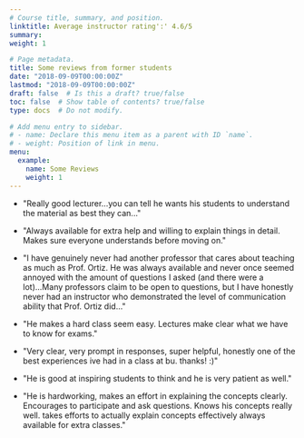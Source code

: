 ```yaml
---
# Course title, summary, and position.
linktitle: Average instructor rating':' 4.6/5
summary: 
weight: 1

# Page metadata.
title: Some reviews from former students
date: "2018-09-09T00:00:00Z"
lastmod: "2018-09-09T00:00:00Z"
draft: false  # Is this a draft? true/false
toc: false  # Show table of contents? true/false
type: docs  # Do not modify.

# Add menu entry to sidebar.
# - name: Declare this menu item as a parent with ID `name`.
# - weight: Position of link in menu.
menu:
  example:
    name: Some Reviews
    weight: 1
---
```

- "Really good lecturer...you can tell he wants his students to understand the material as best they can..."

- "Always available for extra help and willing to explain things in detail. Makes sure everyone understands before moving on."

- "I have genuinely never had another professor that cares about teaching as much as Prof. Ortiz. He was always available and never once seemed annoyed with
the amount of questions I asked (and there were a lot)...Many professors claim to be open to questions, but I have honestly never had an instructor who demonstrated the level of communication ability that Prof. Ortiz did..."

- "He makes a hard class seem easy. Lectures make clear what we have to know for exams."

- "Very clear, very prompt in responses, super helpful, honestly one of the best experiences ive had in a class at bu. thanks! :)"

- "He is good at inspiring students to think and he is very patient as well."

- "He is hardworking, makes an effort in explaining the concepts clearly. Encourages to participate and ask questions. Knows his concepts really well.
takes efforts to actually explain concepts effectively always available for extra classes."
